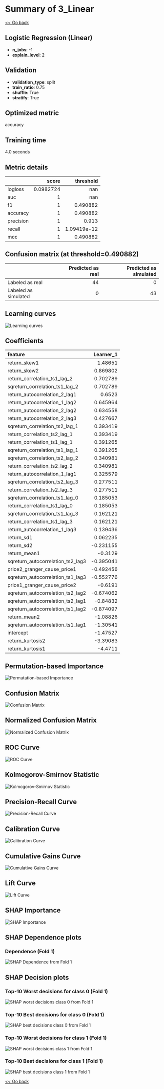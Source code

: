 # Summary of 3_Linear

[<< Go back](../README.md)


## Logistic Regression (Linear)
- **n_jobs**: -1
- **explain_level**: 2

## Validation
 - **validation_type**: split
 - **train_ratio**: 0.75
 - **shuffle**: True
 - **stratify**: True

## Optimized metric
accuracy

## Training time

4.0 seconds

## Metric details
|           |     score |     threshold |
|:----------|----------:|--------------:|
| logloss   | 0.0982724 | nan           |
| auc       | 1         | nan           |
| f1        | 1         |   0.490882    |
| accuracy  | 1         |   0.490882    |
| precision | 1         |   0.913       |
| recall    | 1         |   1.09419e-12 |
| mcc       | 1         |   0.490882    |


## Confusion matrix (at threshold=0.490882)
|                      |   Predicted as real |   Predicted as simulated |
|:---------------------|--------------------:|-------------------------:|
| Labeled as real      |                  44 |                        0 |
| Labeled as simulated |                   0 |                       43 |

## Learning curves
![Learning curves](learning_curves.png)

## Coefficients
| feature                           |   Learner_1 |
|:----------------------------------|------------:|
| return_skew1                      |    1.48651  |
| return_skew2                      |    0.869802 |
| return_correlation_ts1_lag_2      |    0.702789 |
| sqreturn_correlation_ts1_lag_2    |    0.702789 |
| return_autocorrelation_2_lag1     |    0.6523   |
| return_autocorrelation_1_lag2     |    0.645964 |
| return_autocorrelation_2_lag2     |    0.634558 |
| return_autocorrelation_2_lag3     |    0.427667 |
| sqreturn_correlation_ts2_lag_1    |    0.393419 |
| return_correlation_ts2_lag_1      |    0.393419 |
| return_correlation_ts1_lag_1      |    0.391265 |
| sqreturn_correlation_ts1_lag_1    |    0.391265 |
| sqreturn_correlation_ts2_lag_2    |    0.340981 |
| return_correlation_ts2_lag_2      |    0.340981 |
| return_autocorrelation_1_lag1     |    0.325579 |
| sqreturn_correlation_ts2_lag_3    |    0.277511 |
| return_correlation_ts2_lag_3      |    0.277511 |
| sqreturn_correlation_ts1_lag_0    |    0.185053 |
| return_correlation_ts1_lag_0      |    0.185053 |
| sqreturn_correlation_ts1_lag_3    |    0.162121 |
| return_correlation_ts1_lag_3      |    0.162121 |
| return_autocorrelation_1_lag3     |    0.139436 |
| return_sd1                        |    0.062235 |
| return_sd2                        |   -0.231155 |
| return_mean1                      |   -0.3129   |
| sqreturn_autocorrelation_ts2_lag3 |   -0.395041 |
| price2_granger_cause_price1       |   -0.492456 |
| sqreturn_autocorrelation_ts1_lag3 |   -0.552776 |
| price1_granger_cause_price2       |   -0.6191   |
| sqreturn_autocorrelation_ts2_lag2 |   -0.674062 |
| sqreturn_autocorrelation_ts2_lag1 |   -0.84832  |
| sqreturn_autocorrelation_ts1_lag2 |   -0.874097 |
| return_mean2                      |   -1.08826  |
| sqreturn_autocorrelation_ts1_lag1 |   -1.30541  |
| intercept                         |   -1.47527  |
| return_kurtosis2                  |   -3.39083  |
| return_kurtosis1                  |   -4.4711   |


## Permutation-based Importance
![Permutation-based Importance](permutation_importance.png)
## Confusion Matrix

![Confusion Matrix](confusion_matrix.png)


## Normalized Confusion Matrix

![Normalized Confusion Matrix](confusion_matrix_normalized.png)


## ROC Curve

![ROC Curve](roc_curve.png)


## Kolmogorov-Smirnov Statistic

![Kolmogorov-Smirnov Statistic](ks_statistic.png)


## Precision-Recall Curve

![Precision-Recall Curve](precision_recall_curve.png)


## Calibration Curve

![Calibration Curve](calibration_curve_curve.png)


## Cumulative Gains Curve

![Cumulative Gains Curve](cumulative_gains_curve.png)


## Lift Curve

![Lift Curve](lift_curve.png)



## SHAP Importance
![SHAP Importance](shap_importance.png)

## SHAP Dependence plots

### Dependence (Fold 1)
![SHAP Dependence from Fold 1](learner_fold_0_shap_dependence.png)

## SHAP Decision plots

### Top-10 Worst decisions for class 0 (Fold 1)
![SHAP worst decisions class 0 from Fold 1](learner_fold_0_shap_class_0_worst_decisions.png)
### Top-10 Best decisions for class 0 (Fold 1)
![SHAP best decisions class 0 from Fold 1](learner_fold_0_shap_class_0_best_decisions.png)
### Top-10 Worst decisions for class 1 (Fold 1)
![SHAP worst decisions class 1 from Fold 1](learner_fold_0_shap_class_1_worst_decisions.png)
### Top-10 Best decisions for class 1 (Fold 1)
![SHAP best decisions class 1 from Fold 1](learner_fold_0_shap_class_1_best_decisions.png)

[<< Go back](../README.md)
